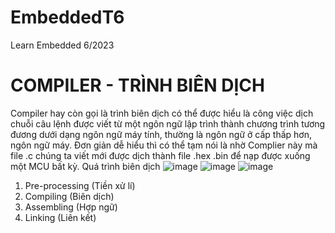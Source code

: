# EmbeddedT6
Learn Embedded 6/2023
# COMPILER - TRÌNH BIÊN DỊCH
Compiler hay còn gọi là trình biên dịch có thể được hiểu là công việc dịch chuỗi câu lệnh được viết từ một ngôn ngữ lập trình thành chương trình tương đương dưới dạng ngôn ngữ máy tính, thường là ngôn ngữ ở cấp thấp hơn, ngôn ngữ máy. Đơn giản dễ hiểu thì có thể tạm nói là nhờ Complier này mà file .c chúng ta viết mới được dịch thành file .hex .bin để nạp được xuống một MCU bất kỳ.
Quá trình biên dịch 
![image](https://github.com/KienNguyen9/EmbeddedT6/assets/136218538/0268c4fb-9806-424c-a8ac-3ae0afdc69db)
![image](https://github.com/KienNguyen9/EmbeddedT6/assets/136218538/010b0838-7917-4e5b-8f1a-b11012bfc3d7)
![image](https://github.com/KienNguyen9/EmbeddedT6/assets/136218538/562d9e22-66ef-4010-8893-c074d149f7e2)
1. Pre-processing (Tiền xử lí)
2. Compiling (Biên dịch)
3. Assembling (Hợp ngữ)
4. Linking (Liên kết)

